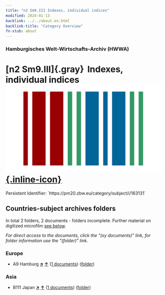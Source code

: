 ```yaml
---
title: "n2 Sm9.III Indexes, individual indices"
modified: 2024-01-13
backlink: ../../about.en.html
backlink-title: "Category Overview"
fn-stub: about
---
```


### Hamburgisches Welt-Wirtschafts-Archiv (HWWA)

# [n2 Sm9.III]{.gray}&#8201; Indexes, individual indices &#160; [![Wikidata](/images/Wikidata-logo.svg "Wikidata"){.inline-icon}](http://www.wikidata.org/entity/Q104710424)

<div class="hint">Persistent Identifier: `https://pm20.zbw.eu/category/subject/i/163131`</div>







## Countries-subject archives folders







In total 2 folders, 2 documents - folders incomplete. Further material on digitized microfilm [see below](#filmsections).

_For direct access to the documents, click the "(xy documents)" link, for folder information use the "(folder)" link._



### Europe

- A9 Hamburg [**&nearr;**](../../../geo/i/140905/about.en.html "Hamburg (all folders)") [**&uarr;**](../../../geo/about.en.html#A9 "Country category system") (<a href="https://pm20.zbw.eu/iiifview/folder/sh/140905,163131" title="about: Hamburg : Indexes, individual indices" target="_blank">1 documents</a>) ([folder](../../../../folder/sh/1409xx/140905/1631xx/163131/about.en.html))

### Asia

- B111 Japan [**&nearr;**](../../../geo/i/141272/about.en.html "Japan (all folders)") [**&uarr;**](../../../geo/about.en.html#B111 "Country category system") (<a href="https://pm20.zbw.eu/iiifview/folder/sh/141272,163131" title="about: Japan : Indexes, individual indices" target="_blank">1 documents</a>) ([folder](../../../../folder/sh/1412xx/141272/1631xx/163131/about.en.html))



<a id="filmsections" />













